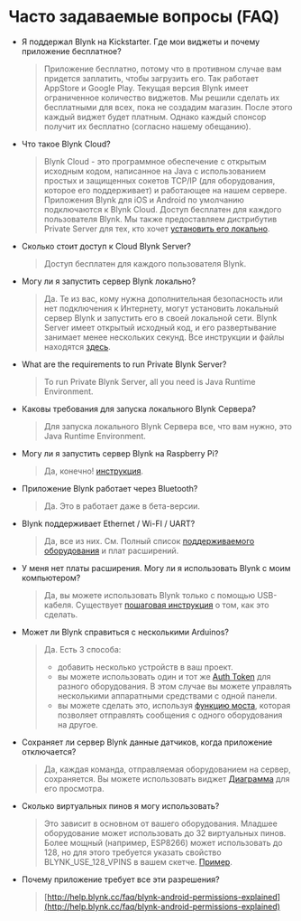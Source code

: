 # Часто задаваемые вопросы \(FAQ\)

* Я поддержал Blynk на Kickstarter. Где мои виджеты и почему приложение бесплатное?

  > Приложение бесплатно, потому что в противном случае вам придется заплатить, чтобы загрузить его. Так работает AppStore и Google Play. Текущая версия Blynk имеет ограниченное количество виджетов. Мы решили сделать их бесплатными для всех, пока не создадим магазин. После этого каждый виджет будет платным. Однако каждый спонсор получит их бесплатно \(согласно нашему обещанию\).

* Что такое Blynk Cloud?

  > Blynk Cloud - это программное обеспечение с открытым исходным кодом, написанное на Java с использованием простых и защищенных сокетов TCP/IP \(для оборудования, которое его поддерживает\) и работающее на нашем сервере. Приложения Blynk для iOS и Android по умолчанию подключаются к Blynk Cloud. Доступ бесплатен для каждого пользователя Blynk. Мы также предоставляем дистрибутив Private Server для тех, кто хочет [установить его локально](../#blynk-server).

* Сколько стоит доступ к Cloud Blynk Server?

  > Доступ бесплатен для каждого пользователя Blynk.

* Могу ли я запустить сервер Blynk локально?

  > Да. Те из вас, кому нужна дополнительная безопасность или нет подключения к Интернету, могут установить локальный сервер Blynk и запустить его в своей локальной сети. Blynk Server имеет открытый исходный код, и его развертывание занимает менее нескольких секунд. Все инструкции и файлы находятся [здесь](../#blynk-server).

* What are the requirements to run Private Blynk Server?

  > To run Private Blynk Server, all you need is Java Runtime Environment.

* Каковы требования для запуска локального Blynk Сервера?

  > Для запуска локального Blynk Сервера все, что вам нужно, это Java Runtime Environment.

* Могу ли я запустить сервер Blynk на Raspberry Pi?

  > Да, конечно! [инструкция](../#blynk-server-how-to-run-local-blynk-server-launch-blynk-server-on-raspberry-pi).

* Приложение Blynk работает через Bluetooth?

  > Да. Это в работает даже в бета-версии.

* Blynk поддерживает Ethernet / Wi-FI / UART?

  > Да, все из них. См. Полный список [поддерживаемого оборудования](../#support-hardware) и плат расширений.

* У меня нет платы расширения. Могу ли я использовать Blynk с моим компьютером?

  > Да, вы можете использовать Blynk только с помощью USB-кабеля. Существует [пошаговая инструкция](../#other-hardware-connect-over-usb) о том, как это сделать.

* Может ли Blynk справиться с несколькими Arduinos?

  > Да. Есть 3 способа:
  >
  > * добавить несколько устройств в ваш проект.
  > * вы можете использовать один и тот же [Auth Token](../#Getting-Start-Getting-Start-With-Application-Auth-Token) для разного оборудования. В этом случае вы можете управлять несколькими аппаратными средствами с одной панели.
  > * вы можете сделать это, используя [функцию моста](../#widgets-other-bridge), которая позволяет отправлять сообщения с одного оборудования на другое.

* Сохраняет ли сервер Blynk данные датчиков, когда приложение отключается?

  > Да, каждая команда, отправляемая оборудованием на сервер, сохраняется. Вы можете использовать виджет [Диаграмма](../#widgets-display-superchart) для его просмотра.

* Сколько виртуальных пинов я могу использовать?

  > Это зависит в основном от вашего оборудования. Младшее оборудование может использовать до 32 виртуальных пинов. Более мощный \(например, ESP8266\) может использовать до 128, но для этого требуется указать свойство BLYNK\_USE\_128\_VPINS в вашем скетче. [Пример](https://github.com/blynkkk/blynk-library/blob/master/src/Blynk/BlynkConfig.h#L64).

* Почему приложение требует все эти разрешения?

  > [http://help.blynk.cc/faq/blynk-android-permissions-explained](http://help.blynk.cc/faq/blynk-android-permissions-explained)

